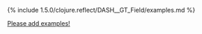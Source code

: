 {% include 1.5.0/clojure.reflect/DASH__GT_Field/examples.md %}

[Please add examples!](https://github.com/arrdem/grimoire/edit/master/_includes/1.6.0/clojure.reflect/DASH__GT_Field/examples.md)
